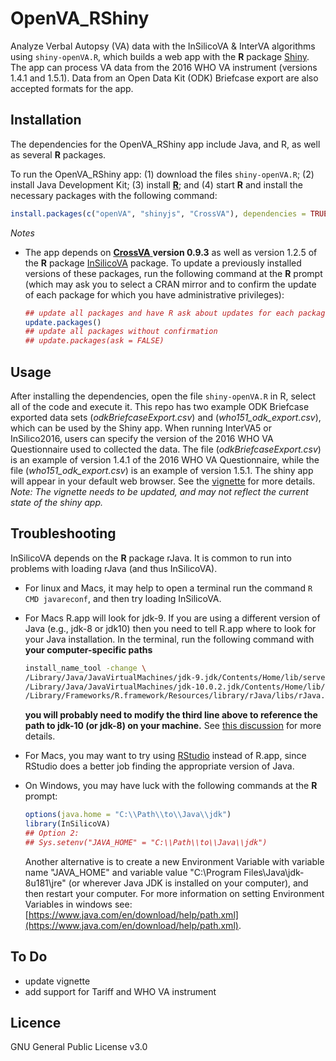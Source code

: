 # OpenVA_RShiny

Analyze Verbal Autopsy (VA) data with the InSilicoVA & InterVA algorithms using `shiny-openVA.R`, which  builds a web app with the 
**R** package [Shiny](https://cran.r-project.org/web/packages/shiny/index.html).  The app can process VA data from the 2016 WHO VA
instrument (versions 1.4.1 and 1.5.1).  Data from an Open Data Kit (ODK) Briefcase export are also accepted formats for the app.

## Installation

The dependencies for the OpenVA_RShiny app include Java, and R, as well as several **R** packages.  

To run the OpenVA_RShiny app: (1) download the files `shiny-openVA.R`; (2) install Java Development Kit; 
(3) install [**R**](https://cran.r-project.org/); and (4) start **R** and install the necessary packages with the following command:

```r
install.packages(c("openVA", "shinyjs", "CrossVA"), dependencies = TRUE)
```

*Notes* 

- The app depends on [**CrossVA** ](https://cran.r-project.org/package=CrossVA) **version 0.9.3** as well as version 1.2.5
of the **R** package [InSilicoVA](https://github.com/verbal-autopsy-software/InSilicoVA) package. To update a previously
installed versions of these packages, run the following command at the **R** prompt (which may ask you to select a CRAN 
mirror and to confirm the update of each package for which you have administrative privileges):

  ```r
  ## update all packages and have R ask about updates for each package:
  update.packages()
  ## update all packages without confirmation
  ## update.packages(ask = FALSE)
  ```

## Usage

After installing the dependencies, open the file `shiny-openVA.R` in R, select all of the code and execute it.  This repo 
has two example ODK Briefcase exported data sets (_odkBriefcaseExport.csv_) and (_who151_odk_export.csv_), which can be used 
by the Shiny app.  When running InterVA5 or InSilico2016, users can specify the version of the 2016 WHO VA Questionnaire
used to collected the data.  The file (_odkBriefcaseExport.csv_) is an example of version 1.4.1 of the 2016
WHO VA Questionnaire, while the file (_who151_odk_export.csv_) is an example of version 1.5.1.  The shiny app will appear 
in your default web browser.  See the [vignette](https://github.com/verbal-autopsy-software/shinyVA/blob/master/shiny-openVA-vignette.pdf) for more details.  _Note: The vignette needs to be updated, and may not reflect the current state of the shiny app._


## Troubleshooting

InSilicoVA depends on the **R** package rJava.  It is common to run into problems with loading rJava (and thus InSilicoVA).  

- For linux and Macs, it may help to open a terminal run the command ```R CMD javareconf```, and then try loading InSilicoVA. 

- For Macs R.app will look for jdk-9.  If you are using a different version of Java (e.g., jdk-8 or jdk10) then you need to tell R.app where to look for your Java installation.  In the terminal, run the following command with **your computer-specific paths**
  ```bash
  install_name_tool -change \
  /Library/Java/JavaVirtualMachines/jdk-9.jdk/Contents/Home/lib/server/libjvm.dylib \
  /Library/Java/JavaVirtualMachines/jdk-10.0.2.jdk/Contents/Home/lib/server/libjvm.dylib \ 
  /Library/Frameworks/R.framework/Resources/library/rJava/libs/rJava.so
  ```
  **you will probably need to modify the third line above to reference the path to jdk-10 (or jdk-8) on your machine.** See [this discussion](https://github.com/s-u/rJava/issues/151) for more details.
  
- For Macs, you may want to try using [RStudio](https://www.rstudio.com/) instead of R.app, since RStudio does a better job finding the appropriate version of Java.
  
- On Windows, you may have
  luck with the following commands at the **R** prompt:
  ```r
  options(java.home = "C:\\Path\\to\\Java\\jdk")
  library(InSilicoVA)
  ## Option 2:
  ## Sys.setenv("JAVA_HOME" = "C:\\Path\\to\\Java\\jdk")
  ```
  
  Another alternative is to create a new Environment Variable with variable name "JAVA_HOME" and variable
  value "C:\Program Files\Java\jdk-8u181\jre" (or wherever Java JDK is installed on your computer), and then restart your computer.  For
  more information on setting Environment Variables in windows see: 
  [https://www.java.com/en/download/help/path.xml](https://www.java.com/en/download/help/path.xml).

## To Do

- update vignette
- add support for Tariff and WHO VA instrument

## Licence
GNU General Public License v3.0
